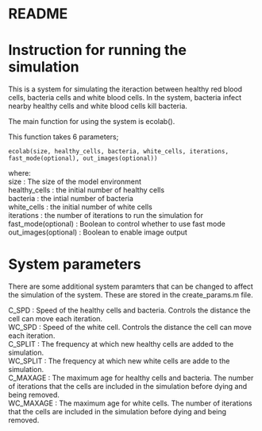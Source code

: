 # README

# Instruction for running the simulation

This is a system for simulating the iteraction between healthy red blood cells, bacteria cells and white blood cells. In the system, bacteria infect nearby healthy cells and white blood cells kill bacteria.

The main function for using the system is ecolab().

This function takes 6 parameters;

```
ecolab(size, healthy_cells, bacteria, white_cells, iterations, fast_mode(optional), out_images(optional))
```

where:  
size : The size of the model environment  
healthy_cells : the initial number of healthy cells  
bacteria : the intial number of bacteria  
white_cells : the initial number of white cells  
iterations : the number of iterations to run the simulation for  
fast_mode(optional) : Boolean to control whether to use fast mode  
out_images(optional) : Boolean to enable image output  

# System parameters

There are some additional system paramters that can be changed to affect the simulation of the system. These are stored in the create_params.m file.

C_SPD : Speed of the healthy cells and bacteria. Controls the distance the cell can move each iteration.  
WC_SPD : Speed of the white cell. Controls the distance the cell can move each iteration.  
C_SPLIT : The frequency at which new healthy cells are added to the simulation.  
WC_SPLIT : The frequency at which new white cells are adde to the simulation.  
C_MAXAGE : The maximum age for healthy cells and bacteria. The number of iterations that the cells are included in the simulation before dying and being removed.  
WC_MAXAGE : The maximum age for white cells. The number of iterations that the cells are included in the simulation before dying and being removed.

